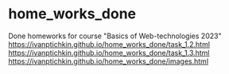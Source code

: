 # home_works_done
Done homeworks for course "Basics of Web-technologies 2023"
https://ivanptichkin.github.io/home_works_done/task_1.2.html
https://ivanptichkin.github.io/home_works_done/task_1.3.html
https://ivanptichkin.github.io/home_works_done/images.html
